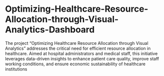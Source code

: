 # Optimizing-Healthcare-Resource-Allocation-through-Visual-Analytics-Dashboard

The project “Optimizing Healthcare Resource Allocation through 
Visual Analytics” addresses the critical need for efficient resource 
allocation in healthcare. Aimed at hospital administrators and medical 
staff, this initiative leverages data-driven insights to enhance patient 
care quality, improve staff working conditions, and ensure economic 
sustainability of healthcare institutions
